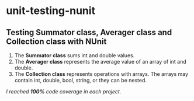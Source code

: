 # unit-testing-nunit

## Testing Summator class, Averager class and Collection class with NUnit

1. The **Summator class** sums int and double values.
2. The **Averager class** represents the average value of an array of int and double.
3. The **Collection class** represents operations with arrays. The arrays may contain int, double, bool, string, or they can be nested.

*I reached **100%** code coverage in each project.*

